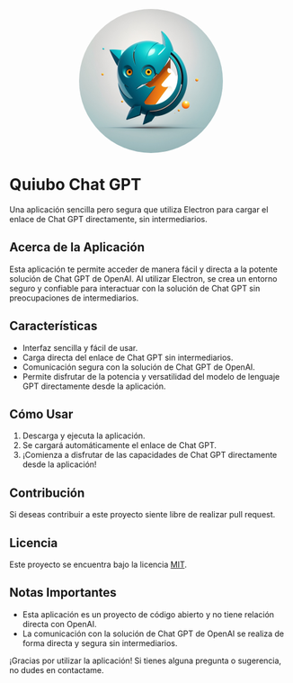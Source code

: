 <div align="center">
  <img src="./images/quiubo-chatgpt.jpg" alt="Quiubo ChatGPT" style="border-radius: 50%; width: 256px; height: 256px; display: block; margin-left: auto; margin-right: auto; margin-bottom: 30px; margin-top: 30px;" />
</div>


# Quiubo Chat GPT

Una aplicación sencilla pero segura que utiliza Electron para cargar el enlace de Chat GPT directamente, sin intermediarios. 

## Acerca de la Aplicación

Esta aplicación te permite acceder de manera fácil y directa a la potente solución de Chat GPT de OpenAI. Al utilizar Electron, se crea un entorno seguro y confiable para interactuar con la solución de Chat GPT sin preocupaciones de intermediarios.

## Características

- Interfaz sencilla y fácil de usar.
- Carga directa del enlace de Chat GPT sin intermediarios.
- Comunicación segura con la solución de Chat GPT de OpenAI.
- Permite disfrutar de la potencia y versatilidad del modelo de lenguaje GPT directamente desde la aplicación.

## Cómo Usar

1. Descarga y ejecuta la aplicación.
2. Se cargará automáticamente el enlace de Chat GPT.
3. ¡Comienza a disfrutar de las capacidades de Chat GPT directamente desde la aplicación!

## Contribución

Si deseas contribuir a este proyecto siente libre de realizar pull request.

## Licencia

Este proyecto se encuentra bajo la licencia [MIT](LICENSE).

## Notas Importantes

- Esta aplicación es un proyecto de código abierto y no tiene relación directa con OpenAI.
- La comunicación con la solución de Chat GPT de OpenAI se realiza de forma directa y segura sin intermediarios.

¡Gracias por utilizar la aplicación! Si tienes alguna pregunta o sugerencia, no dudes en contactame.

